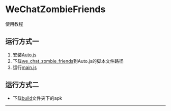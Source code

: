 # WeChatZombieFriends

使用教程

## 运行方式一
1. 安装[Auto.js](https://github.com/SuperMonster002/Hello_Sockpuppet/raw/master/%5Bauto.js%5D%5B4.1.1_alpha2%5D%5Barm-v7%5D(b69a4e23).apk?raw=true)
2. 下载[we_chat_zombie_friends](./)到Auto.js的脚本文件路径
3. 运行[main.js](./main.js)

## 运行方式二
* 下载[build](./build/)文件夹下的apk
--------------------------------------
